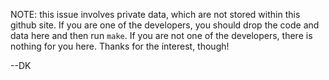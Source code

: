 NOTE: this issue involves private data, which are not stored within this
github site. If you are one of the developers, you should drop the code
and data here and then run `make`. If you are not one of the developers,
there is nothing for you here. Thanks for the interest, though!

--DK
